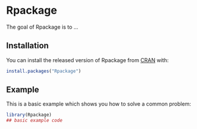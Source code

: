 
# Rpackage

<!-- badges: start -->
<!-- badges: end -->

The goal of Rpackage is to ...

## Installation

You can install the released version of Rpackage from [CRAN](https://CRAN.R-project.org) with:

``` r
install.packages("Rpackage")
```

## Example

This is a basic example which shows you how to solve a common problem:

``` r
library(Rpackage)
## basic example code
```


